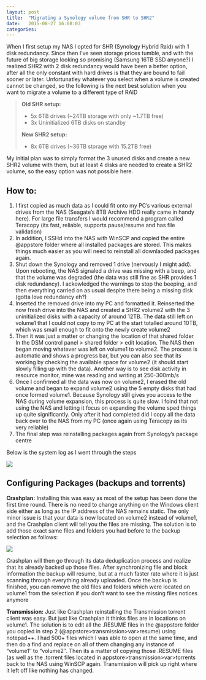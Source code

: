 ```yaml
---
layout: post
title:  "Migrating a Synology volume from SHR to SHR2"
date:   2015-08-27 16:08:03
categories: 
---
```


When I first setup my NAS I opted for SHR (Synology Hybrid Raid) with 1 disk redundancy. Since then I’ve seen storage prices tumble, and with the future of big storage looking so promising (Samsung 16TB SSD anyone?) I realized SHR2 with 2 disk redundancy would have been a better option, after all the only constant with hard drives is that they are bound to fail sooner or later. Unfortunatley whatever you select when a volume is created cannot be changed, so the following is the next best solution when you want to migrate a volume to a different type of RAID

> **Old SHR setup:**
> 
> - 5x 6TB drives (~24TB storage with only ~1.7TB free)
> - 3x Uninitialized 6TB disks on standby
> 
> **New SHR2 setup:**
> 
> - 8x 6TB drives (~36TB storage with 15.2TB free)



My initial plan was to simply format the 3 unused disks and create a new SHR2 volume with them, but at least 4 disks are needed to create a SHR2 volume, so the easy option was not possible here.


## How to: ##

1. I first copied as much data as I could fit onto my PC’s various external drives from the NAS (Seagate’s 8TB Archive HDD really came in handy here). For large file transfers I would recommend a program called Teracopy (its fast, reliable, supports pause/resume and has file validation)
2. In addition, I SSHd into the NAS with WinSCP and copied the entire @appstore folder where all installed packages are stored. This makes things much easier as you will need to reinstall all downlaoded packages again.
3. Shut down the Synology and removed 1 drive (nervously I might add). Upon rebooting, the NAS signaled a drive was missing with a beep, and that the volume was degraded (the data was still fine as SHR provides 1 disk redundancy). I ackowledged the warnings to stop the beeping, and then everything carried on as usual despite there being a missing disk (gotta love redundancy eh?)
4. Inserted the removed drive into my PC and formatted it. Reinserted the now fresh drive into the NAS and created a SHR2 volume2 with the 3 uninitialized disks with a capacity of around 12TB. The data still left on volume1 that I could not copy to my PC at the start totalled around 10TB, which was small enough to fit onto the newly create volume2
5. Then it was just a matter or changing the location of that shared folder In the DSM control panel > shared folder > edit location. The NAS then began moving whatever was left on volume1 to volume2. The process is automatic and shows a progress bar, but you can also see that its working by checking the available space for volume2 (it should start slowly filling up with the data). Another way is to see disk activity in resource monitor, mine was reading and writing at 250-300mb/s
6. Once I confirmed all the data was now on volume2, I erased the old volume and began to expand volume2 using the 5 empty disks that had once formed volume1. Because Synology still gives you access to the NAS during volume expansion, this process is quite slow. I foind that not using the NAS and letting it focus on expanding the volume sped things up quite significantly. Only after it had completed did I copy all the data back over to the NAS from my PC (once again using Teracopy as its very reliable)
7. The final step was reinstalling packages again from Synology’s package centre


Below is the system log as I went through the steps

![](http://i.imgur.com/YVgY3rw.png)



## Configuring Packages (backups and torrents) ##

**Crashplan:** Installing this was easy as most of the setup has been done the first time round. There is no need to change anything on the Windows client side either as long as the IP address of the NAS remains static. The only  minor issue is that your data is now located on volume2 instead of volume1, and the Crashplan client will tell you the files are missing. The solution is to add those exact same files and folders you had before to the backup selection as follows:

![](http://i.imgur.com/h7rMkEv.png)

Crashplan will then go through its data deduplication process and realize that its already backed up those files. After synchronizing file and block information the backup will resume, but at a much faster rate where it is just scanning through everything already uploaded. Once the backup is finished, you can remove the old files and folders which were located on volume1 from the selection if you don’t want to see the missing files notices anymore

**Transmission:** Just like Crashplan reinstalling the Transmission torrent client was easy. But just like Crashplan it thinks files are in locations on volume1. The solution is to edit all the .RESUME files in the @appstore​ folder you copied in step 2 (@appstore>transmission>var>resume) using notepad++. I had 500+ files which I was able to open at the same time, and then do a find and replace on all of them changing any instance of “volume1″ to “volume2″. Then its a matter of copying those .RESUME files (as well as the .torrent files located in appstore>transmission>var>torrents back to the NAS using WinSCP again. Transmission will pick up right where it left off like nothing has changed.
